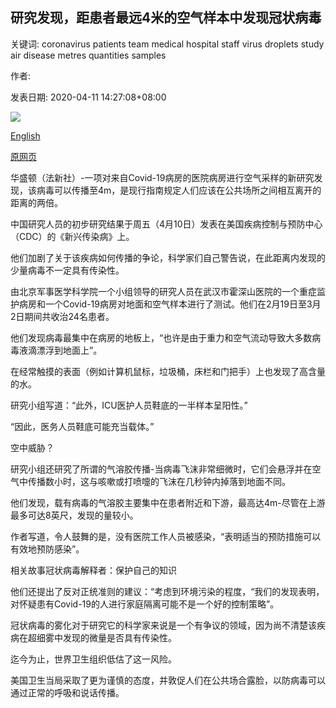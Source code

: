 ## 研究发现，距患者最远4米的空气样本中发现冠状病毒

关键词: coronavirus patients team medical hospital staff virus droplets study air disease metres quantities samples

作者: 

发表日期: 2020-04-11 14:27:08+08:00

![](https://www.straitstimes.com/sites/default/files/styles/x_large/public/articles/2020/04/11/nz_huoshenshan_110473.jpg?itok=m-C25xVg)

[English](Coronavirus%20found%20in%20air%20samples%20up%20to%204%20metres%20from%20patients%3A%20Study.md)

[原网页](https://www.straitstimes.com/asia/east-asia/coronavirus-found-in-air-samples-up-to-4-metres-from-patients-study)

华盛顿（法新社）-一项对来自Covid-19病房的医院病房进行空气采样的新研究发现，该病毒可以传播至4m，是现行指南规定人们应该在公共场所之间相互离开的距离的两倍。

中国研究人员的初步研究结果于周五（4月10日）发表在美国疾病控制与预防中心（CDC）的《新兴传染病》上。

他们加剧了关于该疾病如何传播的争论，科学家们自己警告说，在此距离内发现的少量病毒不一定具有传染性。

由北京军事医学科学院一个小组领导的研究人员在武汉市霍深山医院的一个重症监护病房和一个Covid-19病房对地面和空气样本进行了测试。他们在2月19日至3月2日期间共收治24名患者。

他们发现病毒最集中在病房的地板上，“也许是由于重力和空气流动导致大多数病毒液滴漂浮到地面上”。

在经常触摸的表面（例如计算机鼠标，垃圾桶，床栏和门把手）上也发现了高含量的水。

研究小组写道：“此外，ICU医护人员鞋底的一半样本呈阳性。”

“因此，医务人员鞋底可能充当载体。”

空中威胁？

研究小组还研究了所谓的气溶胶传播-当病毒飞沫非常细微时，它们会悬浮并在空气中传播数小时，这与咳嗽或打喷嚏的飞沫在几秒钟内掉落到地面不同。

他们发现，载有病毒的气溶胶主要集中在患者附近和下游，最高达4m-尽管在上游最多可达8英尺，发现的量较小。

作者写道，令人鼓舞的是，没有医院工作人员被感染，“表明适当的预防措施可以有效地预防感染”。

相关故事冠状病毒解释者：保护自己的知识

他们还提出了反对正统准则的建议：“考虑到环境污染的程度，“我们的发现表明，对怀疑患有Covid-19的人进行家庭隔离可能不是一个好的控制策略”。

冠状病毒的雾化对于研究它的科学家来说是一个有争议的领域，因为尚不清楚该疾病在超细雾中发现的微量是否具有传染性。

迄今为止，世界卫生组织低估了这一风险。

美国卫生当局采取了更为谨慎的态度，并敦促人们在公共场合露脸，以防病毒可以通过正常的呼吸和说话传播。